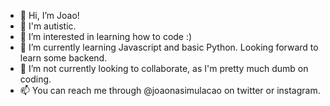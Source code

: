 - 👋 Hi, I’m Joao!
- 🌻 I'm autistic.
- 👀 I’m interested in learning how to code :)
- 🌱 I’m currently learning Javascript and basic Python. Looking forward to learn some backend. 
- 💞️ I’m not currently looking to collaborate, as I'm pretty much dumb on coding.
- 📫 You can reach me through @joaonasimulacao on twitter or instagram.

<!---
joaomaribeiro/joaomaribeiro is a ✨ special ✨ repository because its `README.md` (this file) appears on your GitHub profile.
You can click the Preview link to take a look at your changes.
--->
